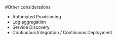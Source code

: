 <!SLIDE>
#Other considerations
* Automated Provisioning
* Log aggregation
* Service Discovery
* Continuous Integration / Continuous Deployment
